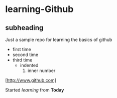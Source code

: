 # learning-Github
## subheading
Just a sample repo for learning the basics of github

- first time
- second time
- third time
  - indented
    1. inner number
    
[http://www.github.com]

Started *learning* from **Today**

